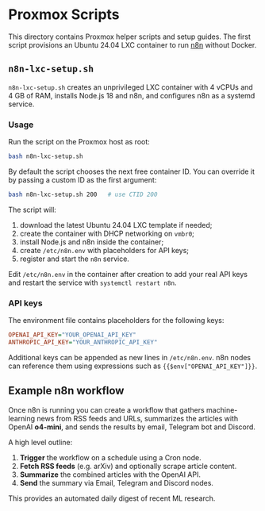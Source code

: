 # Proxmox Scripts

This directory contains Proxmox helper scripts and setup guides. The first
script provisions an Ubuntu 24.04 LXC container to run
[n8n](https://n8n.io/) without Docker.

## `n8n-lxc-setup.sh`

`n8n-lxc-setup.sh` creates an unprivileged LXC container with 4 vCPUs and
4&nbsp;GB of RAM, installs Node.js 18 and n8n, and configures n8n as a
systemd service.

### Usage

Run the script on the Proxmox host as root:

```bash
bash n8n-lxc-setup.sh
```

By default the script chooses the next free container ID. You can override it by
passing a custom ID as the first argument:

```bash
bash n8n-lxc-setup.sh 200   # use CTID 200
```

The script will:

1. download the latest Ubuntu 24.04 LXC template if needed;
2. create the container with DHCP networking on `vmbr0`;
3. install Node.js and n8n inside the container;
4. create `/etc/n8n.env` with placeholders for API keys;
5. register and start the `n8n` service.

Edit `/etc/n8n.env` in the container after creation to add your real API keys
and restart the service with `systemctl restart n8n`.

### API keys

The environment file contains placeholders for the following keys:

```ini
OPENAI_API_KEY="YOUR_OPENAI_API_KEY"
ANTHROPIC_API_KEY="YOUR_ANTHROPIC_API_KEY"
```

Additional keys can be appended as new lines in `/etc/n8n.env`. n8n nodes can
reference them using expressions such as `{{$env["OPENAI_API_KEY"]}}`.

## Example n8n workflow

Once n8n is running you can create a workflow that gathers machine-learning
news from RSS feeds and URLs, summarizes the articles with OpenAI
**o4-mini**, and sends the results by email, Telegram bot and Discord.

A high level outline:

1. **Trigger** the workflow on a schedule using a Cron node.
2. **Fetch RSS feeds** (e.g. arXiv) and optionally scrape article content.
3. **Summarize** the combined articles with the OpenAI API.
4. **Send** the summary via Email, Telegram and Discord nodes.

This provides an automated daily digest of recent ML research.
